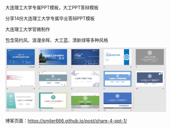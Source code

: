 大连理工大学专属PPT模板，大工PPT答辩模板

分享14份大连理工大学专属毕业答辩PPT模板

大连理工大学官微制作

包含简约风、浪漫余晖、大工蓝、清新绿等多种风格

![大连理工大学专属毕业答辩PPT模板](img/1.png)

博客页面：https://smiler666.github.io/post/share-4-ppt-1/
